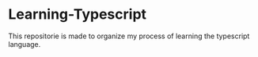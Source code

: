 # Learning-Typescript
This repositorie is made to organize my process of learning the typescript language.
